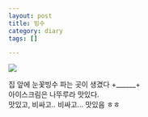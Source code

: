 ```yaml
---
layout: post
title: 빙수
category: diary
tags: []

---
```


![](__imgUrl__/1.jpg)

집 앞에 눈꽃빙수 파는 곳이 생겼다 +______+<br>
아이스크림은 나뚜루라 맛있다.<br>
맛있고, 비싸고.. 비싸고... 맛있음 ㅎㅎ
